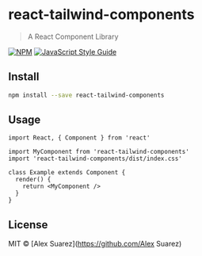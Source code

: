 # react-tailwind-components

> A React Component Library

[![NPM](https://img.shields.io/npm/v/moduts.svg)](https://www.npmjs.com/package/react-tailwind-components) [![JavaScript Style Guide](https://img.shields.io/badge/code_style-standard-brightgreen.svg)](https://standardjs.com)

## Install

```bash
npm install --save react-tailwind-components
```

## Usage

```tsx
import React, { Component } from 'react'

import MyComponent from 'react-tailwind-components'
import 'react-tailwind-components/dist/index.css'

class Example extends Component {
  render() {
    return <MyComponent />
  }
}
```

## License

MIT © [Alex Suarez](https://github.com/Alex Suarez)
